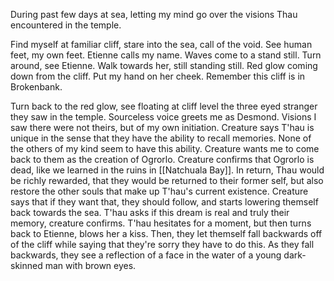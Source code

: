 During past few days at sea, letting my mind go over the visions Thau encountered in the temple.

Find myself at familiar cliff, stare into the sea, call of the void. See human feet, my own feet. Etienne calls my name. Waves come to a stand still. Turn around, see Etienne. Walk towards her, still standing still. Red glow coming down from the cliff. Put my hand on her cheek. Remember this cliff is in Brokenbank. 

Turn back to the red glow, see floating at cliff level the three eyed stranger they saw in the temple. Sourceless voice greets me as Desmond. Visions I saw there were not theirs, but of my own initiation. Creature says T'hau is unique in the sense that they have the ability to recall memories. None of the others of my kind seem to have this ability. Creature wants me to come back to them as the creation of Ogrorlo. Creature confirms that Ogrorlo is dead, like we learned in the ruins in [[Natchuala Bay]]. In return, Thau would be richly rewarded, that they would be returned to their former self, but also restore the other souls that make up T'hau's current existence. Creature says that if they want that, they should follow, and starts lowering themself back towards the sea.  T'hau asks if this dream is real and truly their memory, creature confirms. T'hau hesitates for a moment, but then turns back to Etienne, blows her a kiss. Then, they let themself fall backwards off of the cliff while saying that they're sorry they have to do this. As they fall backwards, they see a reflection of a face in the water of a young dark-skinned man with brown eyes.